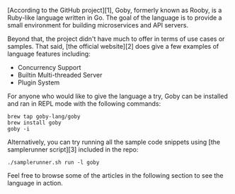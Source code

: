 [According to the GitHub project][1], Goby, formerly known as Rooby, is a 
Ruby-like language written in Go. The goal of the language is to 
provide a small environment for building microservices and API servers. 

Beyond that, the project didn't have much to offer in terms of
use cases or samples. That said, [the official website][2] does give a few
examples of language features including:

- Concurrency Support
- Builtin Multi-threaded Server
- Plugin System

For anyone who would like to give the language a try, Goby can be installed
and ran in REPL mode with the following commands:

```shell
brew tap goby-lang/goby
brew install goby
goby -i
```

Alternatively, you can try running all the sample code snippets using
[the samplerunner script][3] included in the repo:

```shell
./samplerunner.sh run -l goby
```

Feel free to browse some of the articles in the following section to see
the language in action.
